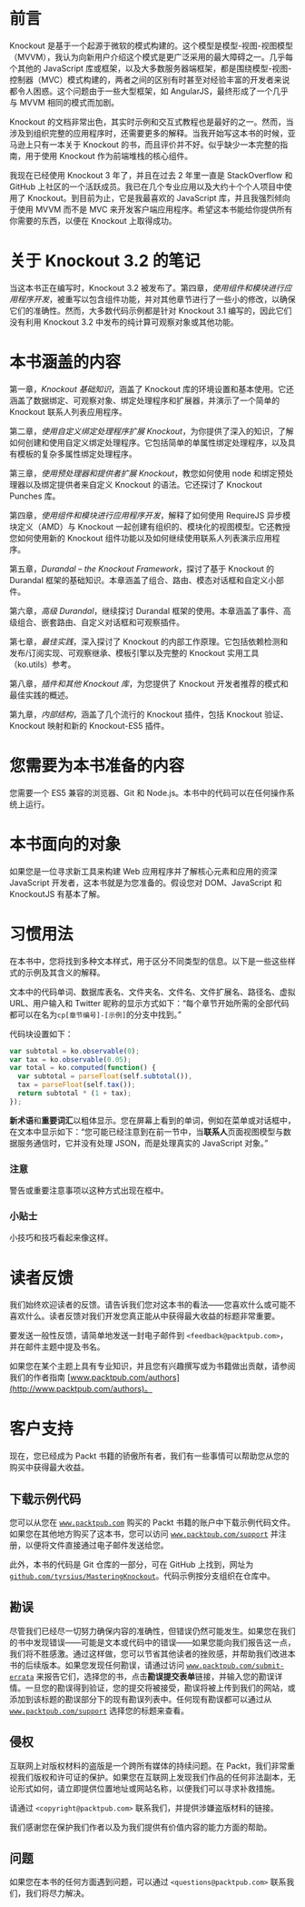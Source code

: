# 前言

Knockout 是基于一个起源于微软的模式构建的。这个模型是模型-视图-视图模型（MVVM），我认为向新用户介绍这个模式是更广泛采用的最大障碍之一。几乎每个其他的 JavaScript 库或框架，以及大多数服务器端框架，都是围绕模型-视图-控制器（MVC）模式构建的，两者之间的区别有时甚至对经验丰富的开发者来说都令人困惑。这个问题由于一些大型框架，如 AngularJS，最终形成了一个几乎与 MVVM 相同的模式而加剧。

Knockout 的文档非常出色，其实时示例和交互式教程也是最好的之一。然而，当涉及到组织完整的应用程序时，还需要更多的解释。当我开始写这本书的时候，亚马逊上只有一本关于 Knockout 的书，而且评价并不好。似乎缺少一本完整的指南，用于使用 Knockout 作为前端堆栈的核心组件。

我现在已经使用 Knockout 3 年了，并且在过去 2 年里一直是 StackOverflow 和 GitHub 上社区的一个活跃成员。我已在几个专业应用以及大约十个个人项目中使用了 Knockout。到目前为止，它是我最喜欢的 JavaScript 库，并且我强烈倾向于使用 MVVM 而不是 MVC 来开发客户端应用程序。希望这本书能给你提供所有你需要的东西，以便在 Knockout 上取得成功。

# 关于 Knockout 3.2 的笔记

当这本书正在编写时，Knockout 3.2 被发布了。第四章，*使用组件和模块进行应用程序开发*，被重写以包含组件功能，并对其他章节进行了一些小的修改，以确保它们的准确性。然而，大多数代码示例都是针对 Knockout 3.1 编写的，因此它们没有利用 Knockout 3.2 中发布的纯计算可观察对象或其他功能。

# 本书涵盖的内容

第一章，*Knockout 基础知识*，涵盖了 Knockout 库的环境设置和基本使用。它还涵盖了数据绑定、可观察对象、绑定处理程序和扩展器，并演示了一个简单的 Knockout 联系人列表应用程序。

第二章，*使用自定义绑定处理程序扩展 Knockout*，为你提供了深入的知识，了解如何创建和使用自定义绑定处理程序。它包括简单的单属性绑定处理程序，以及具有模板的复杂多属性绑定处理程序。

第三章，*使用预处理器和提供者扩展 Knockout*，教您如何使用 node 和绑定预处理器以及绑定提供者来自定义 Knockout 的语法。它还探讨了 Knockout Punches 库。

第四章，*使用组件和模块进行应用程序开发*，解释了如何使用 RequireJS 异步模块定义（AMD）与 Knockout 一起创建有组织的、模块化的视图模型。它还教授您如何使用新的 Knockout 组件功能以及如何继续使用联系人列表演示应用程序。

第五章，*Durandal – the Knockout Framework*，探讨了基于 Knockout 的 Durandal 框架的基础知识。本章涵盖了组合、路由、模态对话框和自定义小部件。

第六章，*高级 Durandal*，继续探讨 Durandal 框架的使用。本章涵盖了事件、高级组合、嵌套路由、自定义对话框和可观察插件。

第七章，*最佳实践*，深入探讨了 Knockout 的内部工作原理。它包括依赖检测和发布/订阅实现、可观察继承、模板引擎以及完整的 Knockout 实用工具（ko.utils）参考。

第八章，*插件和其他 Knockout 库*，为您提供了 Knockout 开发者推荐的模式和最佳实践的概述。

第九章，*内部结构*，涵盖了几个流行的 Knockout 插件，包括 Knockout 验证、Knockout 映射和新的 Knockout-ES5 插件。

# 您需要为本书准备的内容

您需要一个 ES5 兼容的浏览器、Git 和 Node.js。本书中的代码可以在任何操作系统上运行。

# 本书面向的对象

如果您是一位寻求新工具来构建 Web 应用程序并了解核心元素和应用的资深 JavaScript 开发者，这本书就是为您准备的。假设您对 DOM、JavaScript 和 KnockoutJS 有基本了解。

# 习惯用法

在本书中，您将找到多种文本样式，用于区分不同类型的信息。以下是一些这些样式的示例及其含义的解释。

文本中的代码单词、数据库表名、文件夹名、文件名、文件扩展名、路径名、虚拟 URL、用户输入和 Twitter 昵称的显示方式如下：“每个章节开始所需的全部代码都可以在名为`cp[章节编号]-[示例]`的分支中找到。”

代码块设置如下：

```js
var subtotal = ko.observable(0);
var tax = ko.observable(0.05);
var total = ko.computed(function() {
  var subtotal = parseFloat(self.subtotal()),
  tax = parseFloat(self.tax());
  return subtotal * (1 + tax);
});
```

**新术语**和**重要词汇**以粗体显示。您在屏幕上看到的单词，例如在菜单或对话框中，在文本中显示如下：“您可能已经注意到在前一节中，当**联系人**页面视图模型与数据服务通信时，它并没有处理 JSON，而是处理真实的 JavaScript 对象。”

### 注意

警告或重要注意事项以这种方式出现在框中。

### 小贴士

小技巧和技巧看起来像这样。

# 读者反馈

我们始终欢迎读者的反馈。请告诉我们您对这本书的看法——您喜欢什么或可能不喜欢什么。读者反馈对我们开发您真正能从中获得最大收益的标题非常重要。

要发送一般性反馈，请简单地发送一封电子邮件到 `<feedback@packtpub.com>`，并在邮件主题中提及书名。

如果您在某个主题上具有专业知识，并且您有兴趣撰写或为书籍做出贡献，请参阅我们的作者指南 [www.packtpub.com/authors](http://www.packtpub.com/authors)。

# 客户支持

现在，您已经成为 Packt 书籍的骄傲所有者，我们有一些事情可以帮助您从您的购买中获得最大收益。

## 下载示例代码

您可以从您在 [`www.packtpub.com`](http://www.packtpub.com) 购买的 Packt 书籍的账户中下载示例代码文件。如果您在其他地方购买了这本书，您可以访问 [`www.packtpub.com/support`](http://www.packtpub.com/support) 并注册，以便将文件直接通过电子邮件发送给您。

此外，本书的代码是 Git 仓库的一部分，可在 GitHub 上找到，网址为 [`github.com/tyrsius/MasteringKnockout`](https://github.com/tyrsius/MasteringKnockout)。代码示例按分支组织在仓库中。

## 勘误

尽管我们已经尽一切努力确保内容的准确性，但错误仍然可能发生。如果您在我们的书中发现错误——可能是文本或代码中的错误——如果您能向我们报告这一点，我们将不胜感激。通过这样做，您可以节省其他读者的挫败感，并帮助我们改进本书的后续版本。如果您发现任何勘误，请通过访问 [`www.packtpub.com/submit-errata`](http://www.packtpub.com/submit-errata) 来报告它们，选择您的书，点击**勘误提交表单**链接，并输入您的勘误详情。一旦您的勘误得到验证，您的提交将被接受，勘误将被上传到我们的网站，或添加到该标题的勘误部分下的现有勘误列表中。任何现有勘误都可以通过从 [`www.packtpub.com/support`](http://www.packtpub.com/support) 选择您的标题来查看。

## 侵权

互联网上对版权材料的盗版是一个跨所有媒体的持续问题。在 Packt，我们非常重视我们版权和许可证的保护。如果您在互联网上发现我们作品的任何非法副本，无论形式如何，请立即提供位置地址或网站名称，以便我们可以寻求补救措施。

请通过 `<copyright@packtpub.com>` 联系我们，并提供涉嫌盗版材料的链接。

我们感谢您在保护我们作者以及为我们提供有价值内容的能力方面的帮助。

## 问题

如果您在本书的任何方面遇到问题，可以通过 `<questions@packtpub.com>` 联系我们，我们将尽力解决。
